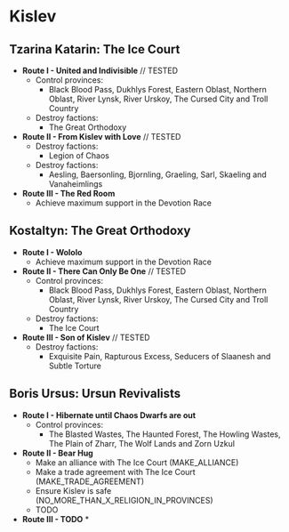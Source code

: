 # Kislev

## Tzarina Katarin: The Ice Court

* **Route I - United and Indivisible** // TESTED
    * Control provinces:
        * Black Blood Pass, Dukhlys Forest, Eastern Oblast, Northern Oblast, River Lynsk, River Urskoy, The Cursed City 
        and Troll Country
    * Destroy factions:
        * The Great Orthodoxy
* **Route II - From Kislev with Love** // TESTED
    * Destroy factions:
        * Legion of Chaos
    * Destroy factions:
        * Aesling, Baersonling, Bjornling, Graeling, Sarl, Skaeling and Vanaheimlings
* **Route III - The Red Room**
    * Achieve maximum support in the Devotion Race

## Kostaltyn: The Great Orthodoxy

* **Route I - Wololo**
    * Achieve maximum support in the Devotion Race
* **Route II - There Can Only Be One** // TESTED
    * Control provinces:
        * Black Blood Pass, Dukhlys Forest, Eastern Oblast, Northern Oblast, River Lynsk, River Urskoy, The Cursed City 
        and Troll Country
    * Destroy factions:
        * The Ice Court
* **Route III - Son of Kislev** // TESTED
    * Destroy factions:
        * Exquisite Pain, Rapturous Excess, Seducers of Slaanesh and Subtle Torture

## Boris Ursus: Ursun Revivalists

* **Route I - Hibernate until Chaos Dwarfs are out**
    * Control provinces:
        * The Blasted Wastes, The Haunted Forest, The Howling Wastes, The Plain of Zharr, The Wolf Lands and Zorn Uzkul
* **Route II - Bear Hug**
    * Make an alliance with The Ice Court (MAKE_ALLIANCE)
    * Make a trade agreement with The Ice Court (MAKE_TRADE_AGREEMENT)
    * Ensure Kislev is safe (NO_MORE_THAN_X_RELIGION_IN_PROVINCES)
    * TODO
* **Route III - TODO**
    *
